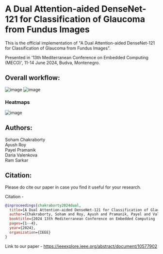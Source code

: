 # A Dual Attention-aided DenseNet-121 for Classification of Glaucoma from Fundus Images

This is the official implementation of "A Dual Attention-aided DenseNet-121 for Classification of Glaucoma from Fundus Images".

Presented in '13th Mediterranean Conference on Embedded Computing (MECO)', 11-14 June 2024, Budva, Montenegro.

## Overall workflow:

![image](https://github.com/user-attachments/assets/b83df2e5-7854-409d-9f35-55d0f3566c6d) ![image](https://github.com/user-attachments/assets/79ca827b-80fc-4985-8b59-75b4a40ac155)

### Heatmaps 

![image](https://github.com/user-attachments/assets/d2b6de76-64b3-42f2-9b17-ab363427bea6)

## Authors:

Soham Chakraborty<br>
Ayush Roy<br>
Payel Pramanik<br>
Daria Valenkova<br>
Ram Sarkar<br>

## Citation:

Please do cite our paper in case you find it useful for your research.

Citation -

```bibtex
@inproceedings{chakraborty2024dual,
  title={A Dual Attention-aided DenseNet-121 for Classification of Glaucoma from Fundus Images},
  author={Chakraborty, Soham and Roy, Ayush and Pramanik, Payel and Valenkova, Daria and Sarkar, Ram},
  booktitle={2024 13th Mediterranean Conference on Embedded Computing (MECO)},
  pages={1--4},
  year={2024},
  organization={IEEE}
}
```

Link to our paper - https://ieeexplore.ieee.org/abstract/document/10577902







